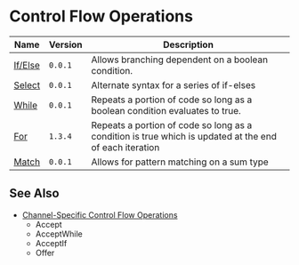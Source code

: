  # Control Flow Operations 


| Name			| Version |	Description 			  |
|-------------------------------|---------|---------------------------------------|
| [If/Else](./flow/if.md) 				| `0.0.1` | Allows branching dependent on a boolean condition.	  |
| [Select](./flow/select.md)    | `0.0.1` | Alternate syntax for a series of if-elses |
| [While](./flow/while.md) 			| `0.0.1` | Repeats a portion of code so long as a boolean condition evaluates to true.  		  | 
| [For](./flow/for.md)		| `1.3.4` | Repeats a portion of code so long as a condition is true which is updated at the end of each iteration | 
| [Match](./flow/match.md) 				| `0.0.1` | Allows for pattern matching on a sum type	  | 


## See Also 
* [Channel-Specific Control Flow Operations](./types/Channel.html#channel-specific-control-flow-operations)
	* Accept 
	* AcceptWhile
	* AcceptIf
	* Offer
